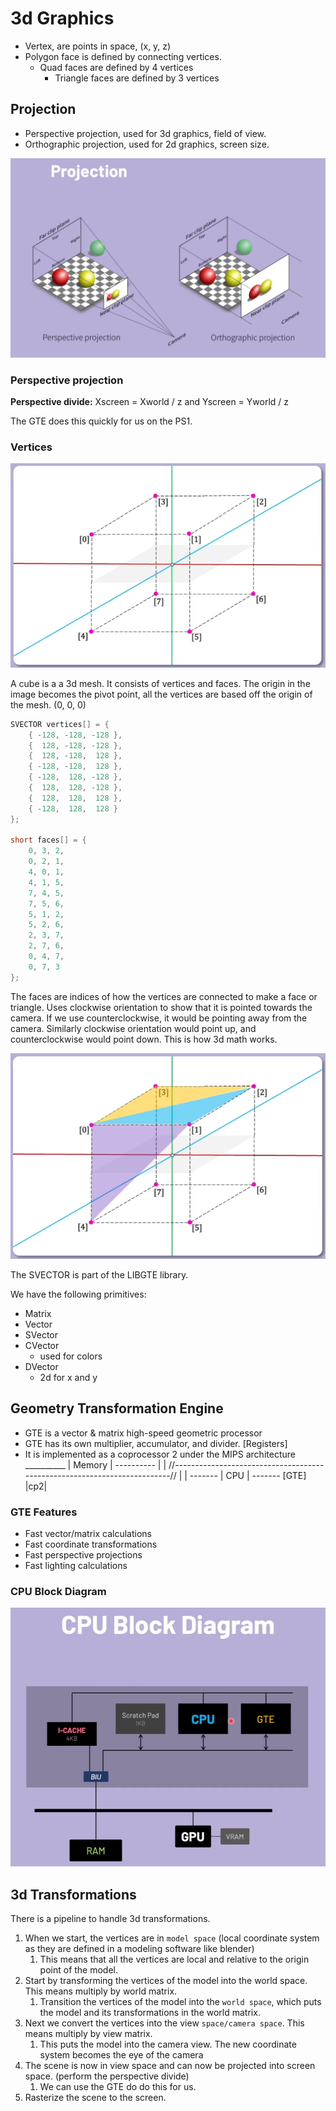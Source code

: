 # 3d Graphics

- Vertex, are points in space, (x, y, z)
- Polygon face is defined by connecting vertices.
  - Quad faces are defined by 4 vertices
	- Triangle faces are defined by 3 vertices

## Projection

- Perspective projection, used for 3d graphics, field of view.
- Orthographic projection, used for 2d graphics, screen size.

![projection](3dProjection.png)

### Perspective projection

**Perspective divide:**  Xscreen = Xworld / z    and    Yscreen = Yworld / z

The GTE does this quickly for us on the PS1.

### Vertices

![vertices](vertices.png)

A cube is a a 3d mesh.  It consists of vertices and faces.  The origin in the image becomes the pivot point, all the vertices are based off the origin of the mesh.  (0, 0, 0)

```c
SVECTOR vertices[] = {
	{ -128, -128, -128 },
	{  128, -128, -128 },
	{  128, -128,  128 },
	{ -128, -128,  128 },
	{ -128,  128, -128 },
	{  128,  128, -128 },
	{  128,  128,  128 },
	{ -128,  128,  128 }
};

short faces[] = {
	0, 3, 2,
	0, 2, 1,
	4, 0, 1,
	4, 1, 5,
	7, 4, 5,
	7, 5, 6,
	5, 1, 2,
	5, 2, 6,
	2, 3, 7,
	2, 7, 6,
	0, 4, 7,
	0, 7, 3
};
```

The faces are indices of how the vertices are connected to make a face or triangle.  Uses clockwise orientation to show that it is pointed towards the camera.  If we use counterclockwise, it would be pointing away from the camera.
Similarly clockwise orientation would point up, and counterclockwise would point down.  This is how 3d math works.

![faces](faces.png)



The SVECTOR is part of the LIBGTE library.

We have the following primitives:
- Matrix
- Vector
- SVector
- CVector
	- used for colors
- DVector
	- 2d for x and y

## Geometry Transformation Engine

- GTE is a vector & matrix high-speed geometric processor
- GTE has its own multiplier, accumulator, and divider.  [Registers]
- It is implemented as a coprocessor 2 under the MIPS architecture
                                                    __________
                                                    | Memory |
                                                    ----------
                                                         |
                                                         |
//-------------------------------------------------------------------------//
                         |
                         |
                      -------
                      | CPU |
                      -------
                       [GTE]
                       |cp2|

### GTE Features

- Fast vector/matrix calculations
- Fast coordinate transformations
- Fast perspective projections
- Fast lighting calculations

### CPU Block Diagram

![CPU Block](CPU-Block.png)

## 3d Transformations

There is a pipeline to handle 3d transformations.

1. When we start, the vertices are in `model space` (local coordinate system as they are defined in a modeling software like blender)
	1. This means that all the vertices are local and relative to the origin point of the model.
1. Start by transforming the vertices of the model into the world space.  This means multiply by world matrix.
	1.  Transition the vertices of the model into the `world space`, which puts the model and its transformations in the world matrix.
2. Next we convert the vertices into the view `space/camera space`.  This means multiply by view matrix.
	1.  This puts the model into the camera view.  The new coordinate system becomes the eye of the camera
3. The scene is now in view space and can now be projected into screen space. (perform the perspective divide)
	1. We can use the GTE do do this for us.
4. Rasterize the scene to the screen.


